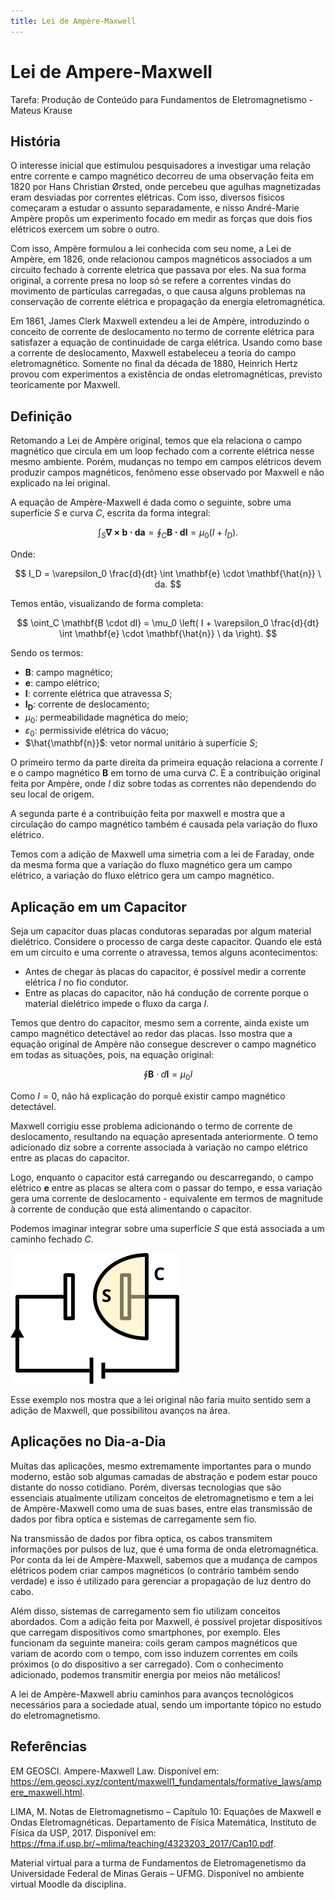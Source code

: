 ```yaml
---
title: Lei de Ampère-Maxwell
---
```


<script type="text/javascript">
MathJax = {
  tex: {
    inlineMath: [['$', '$'], ['\\(', '\\)']]
  }
};
</script>
<script type="text/javascript" src="https://cdnjs.cloudflare.com/ajax/libs/mathjax/3.2.2/es5/tex-mml-chtml.js"></script>



# Lei de Ampere-Maxwell 

Tarefa: Produção de Conteúdo para Fundamentos de Eletromagnetismo - Mateus Krause

## História

O interesse inicial que estimulou pesquisadores a investigar uma relação entre corrente e campo magnético decorreu de uma observação feita em 1820 por Hans Christian Ørsted, onde percebeu que agulhas magnetizadas eram desviadas por correntes elétricas. Com isso, diversos físicos começaram a estudar o assunto separadamente, e nisso André-Marie Ampère propôs um experimento focado em medir as forças que dois fios elétricos exercem um sobre o outro.

Com isso, Ampère formulou a lei conhecida com seu nome, a Lei de Ampère, em 1826, onde relacionou campos magnéticos associados a um circuito fechado à corrente eletrica que passava por eles. Na sua forma original, a corrente presa no loop só se refere a correntes vindas do movimento de partículas carregadas, o que causa alguns problemas na conservação de corrente elétrica e propagação da energia eletromagnética.

Em 1861, James Clerk Maxwell extendeu a lei de Ampère, introduzindo o conceito de corrente de deslocamento no termo de corrente elétrica para satisfazer a equação de continuidade de carga elétrica. Usando como base a corrente de deslocamento, Maxwell estabeleceu a teoria do campo eletromagnético. Somente no final da década de 1880, Heinrich Hertz provou com experimentos a existência de ondas eletromagnéticas, previsto teoricamente por Maxwell.

## Definição

Retomando a Lei de Ampère original, temos que ela relaciona o campo magnético que circula em um loop fechado com a corrente elétrica nesse mesmo ambiente. Porém, mudanças no tempo em campos elétricos devem produzir campos magnéticos, fenômeno esse observado por Maxwell e não explicado na lei original. 

A equação de Ampère-Maxwell é dada como o seguinte, sobre uma superfície $S$ e curva $C$, escrita da forma integral:

$$
\int_{S} \mathbf{\nabla \times b \cdot da} = \oint_C \mathbf{B \cdot dl} = \mu_0 \left( I + I_D \right).
$$

Onde:

$$
I_D = \varepsilon_0 \frac{d}{dt} \int \mathbf{e} \cdot \mathbf{\hat{n}} \ da.
$$

Temos então, visualizando de forma completa:

$$
\oint_C \mathbf{B \cdot dl} = \mu_0 \left( I + \varepsilon_0 \frac{d}{dt} \int \mathbf{e} \cdot \mathbf{\hat{n}} \ da \right).
$$

Sendo os termos:

- $\mathbf{B}$: campo magnético;
- $\mathbf{e}$: campo elétrico;
- $\mathbf{I}$: corrente elétrica que atravessa $S$;
- $\mathbf{I_D}$: corrente de deslocamento;
- $\mu_0$: permeabilidade magnética do meio;
- $\varepsilon_0$: permissivide elétrica do vácuo;
- $\hat{\mathbf{n}}$: vetor normal unitário à superfície $S$;

O primeiro termo da parte direita da primeira equação relaciona a corrente $I$ e o campo magnético $\mathbf{B}$ em torno de uma curva $C$. É a contribuição original feita por Ampère, onde $I$ diz sobre todas as correntes não dependendo do seu local de origem.

A segunda parte é a contribuição feita por maxwell e mostra que a circulação do campo magnético também é causada pela variação do fluxo elétrico. 

Temos com a adição de Maxwell uma simetria com a lei de Faraday, onde da mesma forma que a variação do fluxo magnético gera um campo elétrico, a variação do fluxo elétrico gera um campo magnético.

## Aplicação em um Capacitor

Seja um capacitor duas placas condutoras separadas por algum material dielétrico. Considere o processo de carga deste capacitor. Quando ele está em um circuito e uma corrente o atravessa, temos alguns acontecimentos:

- Antes de chegar às placas do capacitor, é possível medir a corrente elétrica $I$ no fio condutor.
- Entre as placas do capacitor, não há condução de corrente porque o material dielétrico impede o fluxo da carga $I$.

Temos que dentro do capacitor, mesmo sem a corrente, ainda existe um campo magnético detectável ao redor das placas. Isso mostra que a equação original de Ampère não consegue descrever o campo magnético em todas as situações, pois, na equação original:

$$
\oint \mathbf{B} \cdot d \mathbf{l} = \mu_0 I
$$

Como $I = 0$, não há explicação do porquê existir campo magnético detectável.

Maxwell corrigiu esse problema adicionando o termo de corrente de deslocamento, resultando na equação apresentada anteriormente. O temo adicionado diz sobre a corrente associada à variação no campo elétrico entre as placas do capacitor.

Logo, enquanto o capacitor está carregando ou descarregando, o campo elétrico $\mathbf{e}$ entre as placas se altera com o passar do tempo, e essa variação gera uma corrente de deslocamento - equivalente em termos de magnitude à corrente de condução que está alimentando o capacitor.

Podemos imaginar integrar sobre uma superfície $S$ que está associada a um caminho fechado $C$.

![Capacitor](./capacitor.png)

Esse exemplo nos mostra que a lei original não faria muito sentido sem a adição de Maxwell, que possibilitou avanços na área.

## Aplicações no Dia-a-Dia

Muitas das aplicações, mesmo extremamente importantes para o mundo moderno, estão sob algumas camadas de abstração e podem estar pouco distante do nosso cotidiano. Porém, diversas tecnologias que são essenciais atualmente utilizam conceitos de eletromagnetismo e tem a lei de Ampère-Maxwell como uma de suas bases, entre elas transmissão de dados por fibra optica e sistemas de carregamente sem fio.

Na transmissão de dados por fibra optica, os cabos transmitem informações por pulsos de luz, que é uma forma de onda eletromagnética. Por conta da lei de Ampère-Maxwell, sabemos que a mudança de campos elétricos podem criar campos magnéticos (o contrário também sendo verdade) e isso é utilizado para gerenciar a propagação de luz dentro do cabo.

Além disso, sistemas de carregamento sem fio utilizam conceitos abordados. Com a adição feita por Maxwell, é possível projetar dispositivos que carregam dispositivos como smartphones, por exemplo. Eles funcionam da seguinte maneira: coils geram campos magnéticos que variam de acordo com o tempo, com isso induzem correntes em coils próximos (o do dispositivo a ser carregado). Com o conhecimento adicionado, podemos transmitir energia por meios não metálicos!

A lei de Ampère-Maxwell abriu caminhos para avanços tecnológicos necessários para a sociedade atual, sendo um importante tópico no estudo do eletromagnetismo.

## Referências

EM GEOSCI. Ampere-Maxwell Law. Disponível em: https://em.geosci.xyz/content/maxwell1_fundamentals/formative_laws/ampere_maxwell.html.

LIMA, M. Notas de Eletromagnetismo – Capítulo 10: Equações de Maxwell e Ondas Eletromagnéticas. Departamento de Física Matemática, Instituto de Física da USP, 2017. Disponível em: https://fma.if.usp.br/~mlima/teaching/4323203_2017/Cap10.pdf.

Material virtual para a turma de Fundamentos de Eletromagenetismo da Universidade Federal de Minas Gerais – UFMG. Disponível no ambiente virtual Moodle da disciplina.